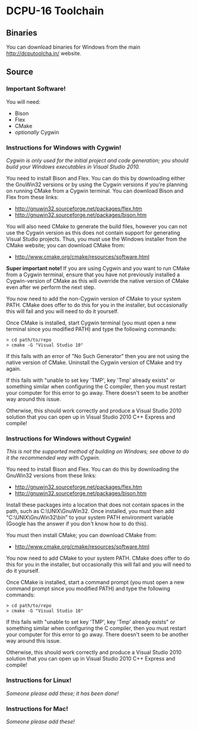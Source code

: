 # DCPU-16 Toolchain

## Binaries
You can download binaries for Windows from the main http://dcputoolcha.in/ website.

## Source

### Important Software!

You will need:

* Bison
* Flex
* CMake
* _optionally_ Cygwin

### Instructions for Windows with Cygwin!

_Cygwin is only used for the initial project and code generation; you should build your Windows executables in Visual Studio 2010._

You need to install Bison and Flex.  You can do this by downloading either the GnuWin32 versions or by using the Cygwin versions if you're planning on running CMake from a Cygwin terminal.  You can download Bison and Flex from these links:

* http://gnuwin32.sourceforge.net/packages/flex.htm
* http://gnuwin32.sourceforge.net/packages/bison.htm

You will also need CMake to generate the build files, however you can not use the Cygwin version as this does not contain support for generating Visual Studio projects.  Thus, you must use the Windows installer from the CMake website; you can download CMake from:

* http://www.cmake.org/cmake/resources/software.html

**Super important note!**  If you are using Cygwin and you want to run CMake from a Cygwin terminal, ensure that you have not previously installed a Cygwin-version of CMake as this will override the native version of CMake even after we perform the next step.

You now need to add the non-Cygwin version of CMake to your system PATH.  CMake does offer to do this for you in the installer, but occasionally this will fail and you will need to do it yourself.

Once CMake is installed, start Cygwin terminal (you must open a new terminal since you modified PATH) and type the following commands:

```
> cd path/to/repo
> cmake -G "Visual Studio 10"
```

If this fails with an error of "No Such Generator" then you are not using the native version of CMake.  Uninstall the Cygwin version of CMake and try again.

If this fails with "unable to set key 'TMP', key 'Tmp' already exists" or something similar when configuring the C compiler, then you must restart your computer for this error to go away.  There doesn't seem to be another way around this issue.

Otherwise, this should work correctly and produce a Visual Studio 2010 solution that you can open up in Visual Studio 2010 C++ Express and compile!

### Instructions for Windows without Cygwin!

_This is not the supported method of building on Windows; see above to do it the recommended way with Cygwin._

You need to install Bison and Flex.  You can do this by downloading the GnuWin32 versions from these links:

* http://gnuwin32.sourceforge.net/packages/flex.htm
* http://gnuwin32.sourceforge.net/packages/bison.htm

Install these packages into a location that does not contain spaces in the path, such as C:\UNIX\GnuWin32.  Once installed, you must then add "C:\UNIX\GnuWin32\bin" to your system PATH environment variable (Google has the answer if you don't know how to do this).

You must then install CMake; you can download CMake from:

* http://www.cmake.org/cmake/resources/software.html

You now need to add CMake to your system PATH.  CMake does offer to do this for you in the installer, but occasionally this will fail and you will need to do it yourself.

Once CMake is installed, start a command prompt (you must open a new command prompt since you modified PATH) and type the following commands:

```
> cd path/to/repo
> cmake -G "Visual Studio 10"
```

If this fails with "unable to set key 'TMP', key 'Tmp' already exists" or something similar when configuring the C compiler, then you must restart your computer for this error to go away.  There doesn't seem to be another way around this issue.

Otherwise, this should work correctly and produce a Visual Studio 2010 solution that you can open up in Visual Studio 2010 C++ Express and compile!

### Instructions for Linux!

_Someone please add these; it has been done!_

### Instructions for Mac!

_Someone please add these!_